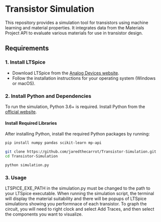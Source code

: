 # Transistor Simulation

This repository provides a simulation tool for transistors using machine learning and material properties. It integrates data from the Materials Project API to evaluate various materials for use in transistor design.

## Requirements

### 1. Install LTSpice
- Download LTSpice from the [Analog Devices website](https://www.analog.com/en/design-center/design-tools-and-calculators/ltspice-simulator.html).
- Follow the installation instructions for your operating system (Windows or macOS).

### 2. Install Python and Dependencies
To run the simulation, Python 3.6+ is required. Install Python from the [official website](https://www.python.org/downloads/).

#### Install Required Libraries
After installing Python, install the required Python packages by running:
```bash
pip install numpy pandas scikit-learn mp-api

git clone https://github.com/jaredthecarrot/Transistor-Simulation.git
cd Transistor-Simulation

python simulation.py
```
### 3. Usage

LTSPICE_EXE_PATH in the simulation.py must be changed to the path to your LTSpice executable.
When running the simulation script, the terminal will display the material suitability
and there will be popups of LTSpice simulations showing you performnace of each transistor.
To graph the circuit, you will need to right clock and select Add Traces, and then select the
components you want to visualize.
